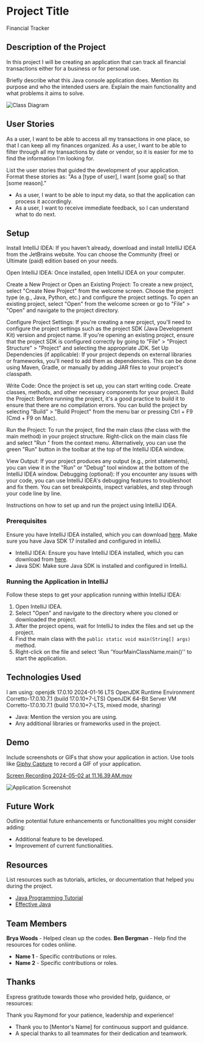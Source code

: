 # Project Title
Financial Tracker

## Description of the Project

In this project I will be creating an application that can track all financial transactions either for a business or for personal use.

Briefly describe what this Java console application does. Mention its purpose and who the intended users are. Explain the main functionality and what problems it aims to solve.

![Class Diagram](path/to/your/class_diagram.png)

## User Stories

As a user, I want to be able to access all my transactions in one place, so that I can keep all my finances organized.
As a user, I want to be able to filter through all my transactions by date or vendor, so it is easier for me to find the information I'm looking for.

List the user stories that guided the development of your application. Format these stories as: "As a [type of user], I want [some goal] so that [some reason]."

- As a user, I want to be able to input my data, so that the application can process it accordingly.
- As a user, I want to receive immediate feedback, so I can understand what to do next.

## Setup

Install IntelliJ IDEA: If you haven't already, download and install IntelliJ IDEA from the JetBrains website. You can choose the Community (free) or Ultimate (paid) edition based on your needs.

Open IntelliJ IDEA: Once installed, open IntelliJ IDEA on your computer.

Create a New Project or Open an Existing Project:
To create a new project, select "Create New Project" from the welcome screen. Choose the project type (e.g., Java, Python, etc.) and configure the project settings.
To open an existing project, select "Open" from the welcome screen or go to "File" > "Open" and navigate to the project directory.

Configure Project Settings:
If you're creating a new project, you'll need to configure the project settings such as the project SDK (Java Development Kit) version and project name.
If you're opening an existing project, ensure that the project SDK is configured correctly by going to "File" > "Project Structure" > "Project" and selecting the appropriate JDK.
Set Up Dependencies (if applicable): If your project depends on external libraries or frameworks, you'll need to add them as dependencies. This can be done using Maven, Gradle, or manually by adding JAR files to your project's classpath.

Write Code: Once the project is set up, you can start writing code. Create classes, methods, and other necessary components for your project.
Build the Project: Before running the project, it's a good practice to build it to ensure that there are no compilation errors. You can build the project by selecting "Build" > "Build Project" from the menu bar or pressing Ctrl + F9 (Cmd + F9 on Mac).

Run the Project:
To run the project, find the main class (the class with the main method) in your project structure.
Right-click on the main class file and select "Run <class-name>" from the context menu.
Alternatively, you can use the green "Run" button in the toolbar at the top of the IntelliJ IDEA window.

View Output: If your project produces any output (e.g., print statements), you can view it in the "Run" or "Debug" tool window at the bottom of the IntelliJ IDEA window.
Debugging (optional): If you encounter any issues with your code, you can use IntelliJ IDEA's debugging features to troubleshoot and fix them. You can set breakpoints, inspect variables, and step through your code line by line.


Instructions on how to set up and run the project using IntelliJ IDEA.

### Prerequisites

Ensure you have IntelliJ IDEA installed, which you can download [here](https://www.jetbrains.com/idea/download/).
Make sure you have Java SDK 17 installed and configured in intelliJ.

- IntelliJ IDEA: Ensure you have IntelliJ IDEA installed, which you can download from [here](https://www.jetbrains.com/idea/download/).
- Java SDK: Make sure Java SDK is installed and configured in IntelliJ.

### Running the Application in IntelliJ

Follow these steps to get your application running within IntelliJ IDEA:

1. Open IntelliJ IDEA.
2. Select "Open" and navigate to the directory where you cloned or downloaded the project.
3. After the project opens, wait for IntelliJ to index the files and set up the project.
4. Find the main class with the `public static void main(String[] args)` method.
5. Right-click on the file and select 'Run 'YourMainClassName.main()'' to start the application.

## Technologies Used
I am using:
openjdk 17.0.10 2024-01-16 LTS
OpenJDK Runtime Environment Corretto-17.0.10.7.1 (build 17.0.10+7-LTS)
OpenJDK 64-Bit Server VM Corretto-17.0.10.7.1 (build 17.0.10+7-LTS, mixed mode, sharing)

- Java: Mention the version you are using.
- Any additional libraries or frameworks used in the project.

## Demo


Include screenshots or GIFs that show your application in action. Use tools like [Giphy Capture](https://giphy.com/apps/giphycapture) to record a GIF of your application.

[Screen Recording 2024-05-02 at 11.16.39 AM.mov](..%2F..%2FScreen%20Recording%202024-05-02%20at%2011.16.39%E2%80%AFAM.mov)

![Application Screenshot](path/to/your/screenshot.png)

## Future Work

Outline potential future enhancements or functionalities you might consider adding:

- Additional feature to be developed.
- Improvement of current functionalities.

## Resources

List resources such as tutorials, articles, or documentation that helped you during the project.

- [Java Programming Tutorial](https://www.example.com)
- [Effective Java](https://www.example.com)

## Team Members
**Brya Woods** - Helped clean up the codes.
**Ben Bergman** - Help find the resources for codes onliine.

- **Name 1** - Specific contributions or roles.
- **Name 2** - Specific contributions or roles.

## Thanks

Express gratitude towards those who provided help, guidance, or resources:

Thank you Raymond for your patience, leadership and experience!
- Thank you to [Mentor's Name] for continuous support and guidance.
- A special thanks to all teammates for their dedication and teamwork.
